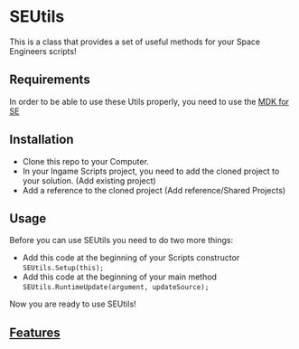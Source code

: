 # SEUtils

This is a class that provides a set of useful methods for your Space Engineers scripts!

## Requirements
In order to be able to use these Utils properly, you need to use the [MDK for SE](https://github.com/malware-dev/MDK-SE)

## Installation

* Clone this repo to your Computer.
* In your Ingame Scripts project, you need to add the cloned project to your solution. (Add existing project)
* Add a reference to the cloned project (Add reference/Shared Projects)

## Usage

Before you can use SEUtils you need to do two more things:
* Add this code at the beginning of your Scripts constructor `SEUtils.Setup(this);`
* Add this code at the beginning of your main method `SEUtils.RuntimeUpdate(argument, updateSource);`

Now you are ready to use SEUtils!

## [Features](../../wiki)

